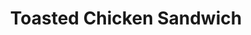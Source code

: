 ---
title: "Toasted Chicken Sandwich"
description: "Fresh chicken breast, tomatoes, lettuce & mayo"
price_s: "7"
price_l: ""
price_lg: ""
weight: "8"
---